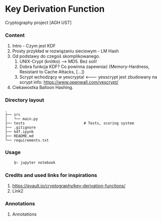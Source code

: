 # Key Derivation Function
Cryptography project [AGH UST]

### Content
1. Intro - Czym jest KDF
1. Prosty przykład w rozwiązaniu sieciowym - LM Hash
1. Od podstawy do czegoś skomplikowanego.
    1. UNIX-Crypt (krótko) --> MD5. Bez soli!
    1. Dobra funkcja KDF? Co powinna zapewniać (Memory-Hardness, Resistant to Cache Attacks, [...])
    1. Scrypt wchodzący w yescrypta! <--- yesscrypt jest zbudowany na scrypt info: https://www.openwall.com/yescrypt/
1. Ciekawostka Balloon Hashing. 

### Directory layout
    .
    ├── src
    │   └── main.py
    ├── tests                           # Tests, scoring system
    ├── .gitignore
    ├── kdf.ipynb
    ├── README.md
    └── requirements.txt

### Usage

```bash
    $> jupyter notebook
```
### Credits and used links for inspirations

1. https://qvault.io/cryptography/key-derivation-functions/
1. Link2

### Annotations

1. Annotations
